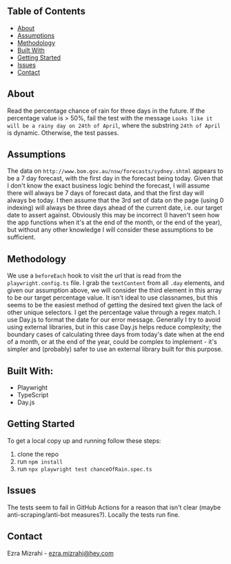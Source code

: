 ## Table of Contents

* [About](#about)
* [Assumptions](#assumptions)
* [Methodology](#methodology)
* [Built With](#built-with)
* [Getting Started](#getting-started)
* [Issues](#issues)
* [Contact](#contact)


## About

Read the percentage chance of rain for three days in the future. If the percentage value is > 50%, fail the test with the message `Looks like it will be a rainy day on 24th of April`, where the substring `24th of April` is dynamic. Otherwise, the test passes.

## Assumptions
The data on `http://www.bom.gov.au/nsw/forecasts/sydney.shtml` appears to be a 7 day forecast, with the first day in the forecast being today. Given that I don't know the exact business logic behind the forecast, I will assume there will always be 7 days of forecast data, and that the first day will always be today. I then assume that the 3rd set of data on the page (using 0 indexing) will always be three days ahead of the current date, i.e. our target date to assert against. Obviously this may be incorrect (I haven't seen how the app functions when it's at the end of the month, or the end of the year), but without any other knowledge I will consider these assumptions to be sufficient.

## Methodology
We use a `beforeEach` hook to visit the url that is read from the `playwright.config.ts` file. I grab the `textContent` from all `.day` elements, and given our assumption above, we will consider the third element in this array to be our target percentage value. It isn't ideal to use classnames, but this seems to be the easiest method of getting the desired text given the lack of other unique selectors. I get the percentage value through a regex match. I use Day.js to format the date for our error message. Generally I try to avoid using external libraries, but in this case Day.js helps reduce complexity; the boundary cases of calculating three days from today's date when at the end of a month, or at the end of the year, could be complex to implement - it's simpler and (probably) safer to use an external library built for this purpose.

## Built With:

* Playwright
* TypeScript
* Day.js

## Getting Started

To get a local copy up and running follow these steps:

1. clone the repo
2. run `npm install`
3. run `npx playwright test chanceOfRain.spec.ts`

## Issues
The tests seem to fail in GitHub Actions for a reason that isn't clear (maybe anti-scraping/anti-bot measures?). Locally the tests run fine.

## Contact

Ezra Mizrahi - ezra.mizrahi@hey.com